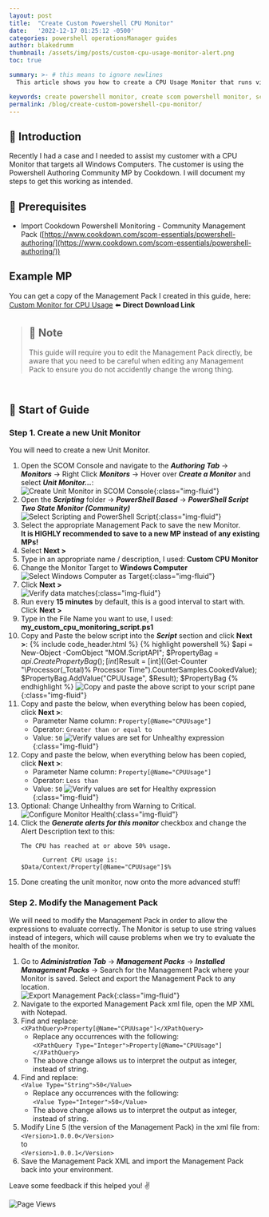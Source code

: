 ```yaml
---
layout: post
title:  "Create Custom Powershell CPU Monitor"
date:   '2022-12-17 01:25:12 -0500'
categories: powershell operationsManager guides
author: blakedrumm
thumbnail: /assets/img/posts/custom-cpu-usage-monitor-alert.png
toc: true

summary: >- # this means to ignore newlines
  This article shows you how to create a CPU Usage Monitor that runs via Powershell script. You can also download the example MP for testing.

keywords: create powershell monitor, create scom powershell monitor, scom powershell monitor, monitor scom with powershell, cpu usage monitor scom, custom cpu usage monitor, cpu usage monitor powershell scom
permalink: /blog/create-custom-powershell-cpu-monitor/
---
```


## :book: Introduction
Recently I had a case and I needed to assist my customer with a CPU Monitor that targets all Windows Computers. The customer is using the Powershell Authoring Community MP by Cookdown. I will document my steps to get this working as intended.

## :red_circle: Prerequisites
- Import Cookdown Powershell Monitoring - Community Management Pack ([https://www.cookdown.com/scom-essentials/powershell-authoring/](https://www.cookdown.com/scom-essentials/powershell-authoring/))

## Example MP
You can get a copy of the Management Pack I created in this guide, here: \
[Custom Monitor for CPU Usage](https://files.blakedrumm.com/custom.monitor.for.cpu.usage.xml) :arrow_left: **Direct Download Link**

> ## :notebook: Note
> This guide will require you to edit the Management Pack directly, be aware that you need to be careful when editing any Management Pack to ensure you do not accidently change the wrong thing.

&nbsp;

## :page_with_curl: Start of Guide

### Step 1. Create a new Unit Monitor
You will need to create a new Unit Monitor.
1. Open the SCOM Console and navigate to the ***Authoring Tab*** -> ***Monitors*** -> Right Click ***Monitors*** -> Hover over ***Create a Monitor*** and select ***Unit Monitor...***: \
![Create Unit Monitor in SCOM Console](/assets/img/posts/create-a-unit-monitor.png){:class="img-fluid"}
2. Open the ***Scripting*** folder -> ***PowerShell Based*** -> ***PowerShell Script Two State Monitor (Community)*** \
   ![Select Scripting and PowerShell Script](/assets/img/posts/select-unit-monitor-type-scripting.png){:class="img-fluid"}
3. Select the appropriate Management Pack to save the new Monitor. \
   **It is HIGHLY recommended to save to a new MP instead of any existing MPs!**
4. Select **Next >**
5. Type in an appropriate name / description, I used: **Custom CPU Monitor**
6. Change the Monitor Target to **Windows Computer** \
   ![Select Windows Computer as Target](/assets/img/posts/windows-computer-target.png){:class="img-fluid"}
7. Click **Next >** \
   ![Verify data matches](/assets/img/posts/create-unit-monitor-step1.png){:class="img-fluid"}
8. Run every **15 minutes** by default, this is a good interval to start with. Click **Next >**
9. Type in the File Name you want to use, I used: **my_custom_cpu_monitoring_script.ps1**
10. Copy and Paste the below script into the ***Script*** section and click **Next >**:
{% include code_header.html %}
{% highlight powershell %}
$api = New-Object -ComObject "MOM.ScriptAPI";
$PropertyBag = $api.CreatePropertyBag();
[int]$Result = [int]((Get-Counter "\Processor(_Total)\% Processor Time").CounterSamples.CookedValue);
$PropertyBag.AddValue("CPUUsage", $Result);
$PropertyBag
{% endhighlight %}
![Copy and paste the above script to your script pane](/assets/img/posts/create-unit-monitor-script-pane.png){:class="img-fluid"}
11. Copy and paste the below, when everything below has been copied, click **Next >**:
    - Parameter Name column: `Property[@Name="CPUUsage"]`
    - Operator: `Greater than or equal to`
    - Value: `50`
    ![Verify values are set for Unhealthy expression](/assets/img/posts/create-unit-monitor-unhealthy.png){:class="img-fluid"}
12. Copy and paste the below, when everything below has been copied, click **Next >**:
    - Parameter Name column: `Property[@Name="CPUUsage"]`
    - Operator: `Less than`
    - Value: `50`
    ![Verify values are set for Healthy expression](/assets/img/posts/create-unit-monitor-healthy.png){:class="img-fluid"}
13. Optional: Change Unhealthy from Warning to Critical.
    ![Configure Monitor Health](/assets/img/posts/create-unit-monitor-configurehealth.png){:class="img-fluid"}
14. Click the ***Generate alerts for this monitor*** checkbox and change the Alert Description text to this:
    ```text
    The CPU has reached at or above 50% usage.

		  Current CPU usage is: $Data/Context/Property[@Name="CPUUsage"]$%
    ```
15. Done creating the unit monitor, now onto the more advanced stuff!

### Step 2. Modify the Management Pack
We will need to modify the Management Pack in order to allow the expressions to evaluate correctly. The Monitor is setup to use string values instead of integers, which will cause problems when we try to evaluate the health of the monitor.
1. Go to ***Administration Tab*** -> ***Management Packs*** -> ***Installed Management Packs*** -> Search for the Management Pack where your Monitor is saved. Select and export the Management Pack to any location. \
   ![Export Management Pack](/assets/img/posts/create-unit-monitor-export-mp.png){:class="img-fluid"}
2. Navigate to the exported Management Pack xml file, open the MP XML with Notepad.
3. Find and replace: \
   `<XPathQuery>Property[@Name="CPUUsage"]</XPathQuery>`
   - Replace any occurrences with the following: \
     `<XPathQuery Type="Integer">Property[@Name="CPUUsage"]</XPathQuery>`
   - The above change allows us to interpret the output as integer, instead of string.
4. Find and replace: \
   `<Value Type="String">50</Value>`
   - Replace any occurrences with the following: \
     `<Value Type="Integer">50</Value>`
   - The above change allows us to interpret the output as integer, instead of string.
5. Modify Line 5 (the version of the Management Pack) in the xml file from: \
   `<Version>1.0.0.0</Version>` \
   to \
   `<Version>1.0.0.1</Version>`
6. Save the Management Pack XML and import the Management Pack back into your environment.

Leave some feedback if this helped you! :v:

![Page Views](https://counter.blakedrumm.com/count/tag.svg?url=blakedrumm.com/blog/create-custom-powershell-cpu-monitor/)

<!--
Having trouble with Pages? Check out our [documentation](https://docs.github.com/categories/github-pages-basics/) or [contact support](https://support.github.com/contact) and we’ll help you sort it out.

Tip:
To add auto-size pictures:
![/assets/img/posts/example.jpg](/assets/img/posts/example.jpg){:class="img-fluid"}
-->
